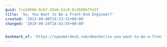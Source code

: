 ```yaml
---
guid: 7ce2d666-0cb7-42e6-b1c8-8c2668b7fe2f
title: 'So, You Want to Be a Front-End Engineer?'
created: '2013-09-08T19:23:32+00:00'
changed: '2019-09-24T14:43:55+00:00'


bookmark_of: 'https://speakerdeck.com/dmosher/so-you-want-to-be-a-front-end-engineer'
---
```




